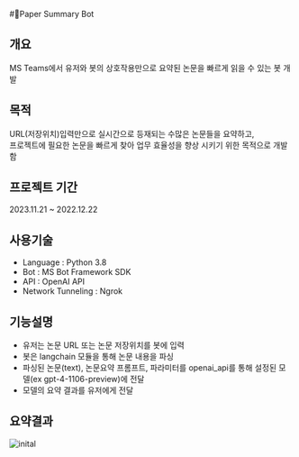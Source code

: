 #Paper Summary Bot

## 개요
MS Teams에서 유저와 봇의 상호작용만으로 요약된 논문을 빠르게 읽을 수 있는 봇 개발

## 목적
URL(저장위치)입력만으로 실시간으로 등재되는 수많은 논문들을 요약하고, <br>
프로젝트에 필요한 논문을 빠르게 찾아 업무 효율성을 향상 시키기 위한 목적으로 개발함

## 프로젝트 기간 
2023.11.21 ~ 2022.12.22

## 사용기술
- Language : Python 3.8 <br>
- Bot : MS Bot Framework SDK<br>
- API : OpenAI API<br>
- Network Tunneling : Ngrok

## 기능설명
- 유저는 논문 URL 또는 논문 저장위치를 봇에 입력
- 봇은 langchain 모듈을 통해 논문 내용을 파싱
- 파싱된 논문(text), 논문요약 프롬프트, 파라미터를 openai_api를 통해 설정된 모델(ex gpt-4-1106-preview)에 전달
- 모델의 요약 결과를 유저에게 전달

## 요약결과

![inital](https://github.com/Kingthegarden/paper_summary_bot/assets/63918254/424a170d-20eb-42d2-b42b-3f2c7467e213)
